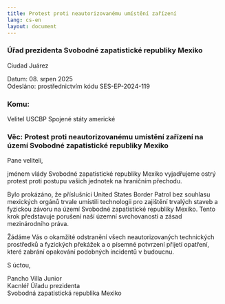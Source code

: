 ```yaml
---
title: Protest proti neautorizovanému umístění zařízení
lang: cs-en
layout: document
---
```


### Úřad prezidenta Svobodné zapatistické republiky Mexiko

Ciudad Juárez

Datum: 08. srpen 2025 <br />
Odesláno: prostřednictvím kódu SES-EP-2024-119

### Komu:

Velitel USCBP
Spojené státy americké <br />

### Věc: Protest proti neautorizovanému umístění zařízení na území Svobodné zapatistické republiky Mexiko

Pane veliteli,

jménem vlády Svobodné zapatistické republiky Mexiko vyjadřujeme ostrý protest proti postupu vašich jednotek na hraničním přechodu.

Bylo prokázáno, že příslušníci United States Border Patrol bez souhlasu mexických orgánů trvale umístili technologii pro zajištění trvalých staveb a fyzickou závoru na území Svobodné zapatistické republiky Mexiko. Tento krok představuje porušení naší územní svrchovanosti a zásad mezinárodního práva.

Žádáme Vás o okamžité odstranění všech neautorizovaných technických prostředků a fyzických překážek a o písemné potvrzení přijetí opatření, které zabrání opakování podobných incidentů v budoucnu.

S úctou,

Pancho Villa Junior <br />
Kacnléř Úřadu prezidenta <br />
Svobodná zapatistická republika Mexiko <br />
